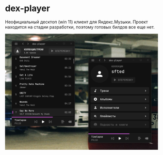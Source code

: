 # dex-player
Неофициальный десктоп (win 11) клиент для Яндекс.Музыки. Проект находится на стадии разработки, поэтому готовых билдов все еще нет.

![Overview](screenshots/overview.png)
